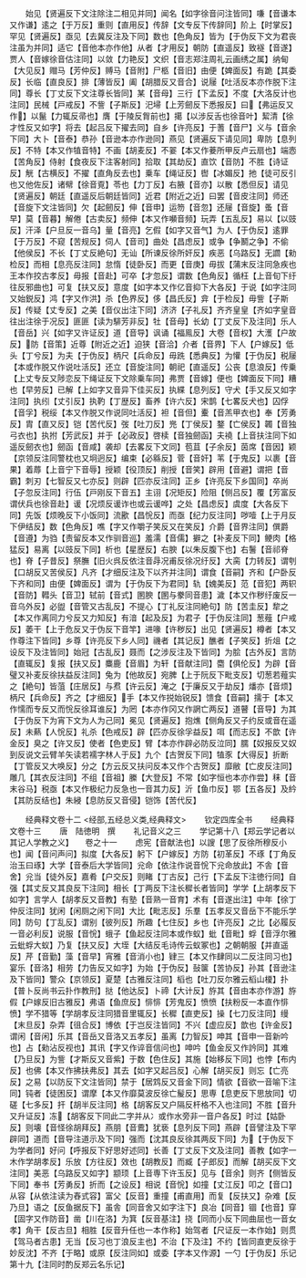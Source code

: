<!-- { "loadSidebar": true } -->
　　始见【贤遍反下文注除注二相见并同】闻名【如字徐音问注皆同】嗛【音谦本又作谦】逺之【于万反】重则【直用反】传辞【文专反下传辞同】阶上【时掌反】罕见【贤遍反】亟见【去冀反注及下同】数也【色角反】皆为【于伪反下文为君丧注虽为并同】适它【音他本亦作他】从者【才用反】朝防【直遥反】致襚【音遂】贾人【音嫁徐音估注同】以敛【力艳反】文织【音志郑注周礼云画绣之属】纳甸【大见反】赗马【芳仲反】赙马【音附】尸柩【音旧】由便【婢面反】有跪【其委反】长临【直良反】排【薄皆反】阖【胡腊反又音合】说屦【吐活反本亦作脱下注同】尊长【丁丈反下文注尊长皆同】某【音母】三行【下孟反】不度【大洛反计也注同】民械【戸戒反】不訾【子斯反】汜埽【上芳劒反下悉报反】曰【弗运反又作】以鬣【力辄反帚也】膺【于陵反胷前也】擖【以涉反舌也徐音叶】絜清【徐才性反又如字】将去【起吕反下擢去同】自乡【许亮反】于蓍【音尸】义与【音余下同】大卜【音泰】恭孙【音逊本亦作逊同】燕见【贤遍反下请见同】卑防【息列反】不特【本又作犆音特】不画【胡麦反】不翣【本又作菨所甲反卢云扇也】端悫【苦角反】侍射【食夜反下注客射同】拾取【其劫反】直饮【音防】不胜【诗证反】觥【古横反】不擢【直角反去也】乗车【绳证反】辔【冰媚反】扡【徒可反引也又他佐反】诸幦【徐音覔】苓也【力丁反】右腋【音亦】以散【悉但反】请见【贤遍反】朝廷【直遥反后朝廷皆同】近君【附近之近】曰罢【音皮注同】师还【音旋下文注皆同】欠【起劒反】伸【音申】运笏【音忽】还屦【音旋】蚤【音早】莫【音暮】解倦【古卖反】频伸【本又作嚬音频】玩弄【五乱反】易以【以豉反】汗泽【户旦反一音乌】量【音亮】乞假【如字又音气】为人【于伪反】逺罪【于万反】不窥【苦规反】伺人【音司】曲处【昌虑反】或争【争鬭之争】不偷【他侯反】不长【丁丈反絶句】无讪【所谏反徐所奸反】疾恶【乌路反】无讇【勑检反】而相【息亮反注同】怠惰【徒卧反】而更【音庚】毋拔【蒲末反注同急疾也王本作挍古孝反】毋报【音赴】可卒【才忽反】谓数【色角反】循枉【上音旬下纡往反邪曲也】可复【扶又反】意度【如字本又作亿音抑下大各反】于说【如字注同又始鋭反】鸿【字又作洪】杀【色界反】侈【昌氏反】弇【于检反】毋訾【子斯反】传疑【丈专反】之美【音仪出注下同】济济【子礼反】齐齐皇皇【齐如字皇音往出注徐于况反】匪匪【读为騑芳非反】牡【音母】长幼【丁丈反下及注同】乐人【音岳】兴【如字又许证反】道【音导】讽诵【福鳯反】大卷【音权】大濩【户故反】防【音策】近尊【附近之近】迫狭【音洽】介者【音界】下人【户嫁反】低头【丁兮反】为夫【于伪反】柄尺【兵命反】毋跣【悉典反】为懽【于伪反】税屦【本或作脱又作说吐活反】还立【音旋注同】朝祀【直遥反】公丧【息浪反】传乗【上丈专反又陟恋反下绳证反下文除乗车同】弗贾【音嫁】便也【婢面反下同】糟也【早劳反】已解【上如字又音异下佳买反】执緤【息列反】守犬【手又反又如字注同】执纼【丈引反】执靮【丁歴反】畜养【许六反】宋鹊【七畧反犬也】囚俘【音孚】税绥【本又作脱又作说同吐活反】袒【音但】櫜【音羔甲衣也】奉【芳勇反】胄【直又反】铠【苦代反】弢【吐刀反】兠【丁侯反】鍪【亡侯反】韣【音独弓衣也】执拊【芳武反】并于【必政反】啓椟【音独劒函】夫襓【上音扶注同下如遥反劒衣也】劒函【音咸】袭却【去畧反下文同】苞苴【子余反】茵席【音因】颖【京领反注同警枕也又坰迥反】编束【必緜反】菅【音奸】苇【于鬼反】以裹【音果】着蓐【上音宁下音辱】授颖【役顶反】削授【音笑】辟用【音避】谓把【音霸】刺刃【七智反又七亦反】则辟【匹亦反注同】正乡【许亮反下乡国同】卒尚【子忽反注同】行伍【戸刚反下音五】主诩【况矩反】险阻【侧吕反】覆【芳富反谓伏兵也徐音赴】谖【况烦反谖诈也或云谖哗】之处【昌虑反】虞度【大各反下同】先饭【烦晚反下小饭同】流歠【昌恱反】而亟【纪力反注同】哕噎【上于月反下伊结反】数【色角反】噍【字又作嚼子笑反又在笑反】介爵【音界注同】僎爵【音遵】为驺【责留反本又作驯音巡】羞濡【音儒】擗之【补麦反下同】鲠肉【格猛反】易离【以豉反下同】析也【星歴反】右腴【以朱反腹下也】右鬐【音祁脊也】脊【子昔反】祭膴【旧火呉反依注音冔况甫反徐况纡反】大脔【力转反】谓刳【口胡反又苦侯反】凡齐【才细反注及下以齐并注同】谓食【音嗣】齐和【户卧反下齐和同】由便【婢面反】谓为【于伪反下为君同】轨【媿美反】范【音犯】两轵【音防】轊头【音卫】轼前【音式】圂腴【圂与豢同音患】濊【本又作秽纡废反一音乌外反】必盥【音管又古乱反】不提心【丁礼反注同絶句】防【苦圭反】犂之【本又作离同力兮反又力知反】有湆【起及反】为君子【于伪反注同】葱薤【户戒反】萎干【上于危反又于伪反下音竿】进喙【许秽反】出见【贤遍反】樽者【本又作尊注下皆同】乡尊【许亮反下乡人同】禨者【其记反】醮者【子笑反】折俎【之设反下及注皆同】始冠【古乱反】聂而【之涉反注及下皆同】为脍【古外反】言防【直辄反】复报【扶又反】麋鹿【音眉】为轩【音献注同】麕【俱伦反】为辟【音璧又补麦反徐扶益反注同】兔为【他故反】宛脾【上于阮反下毗支反】切葱若薤实之【絶句】皆菹【庄居反】与焄【许云反】淹之【于廉反又于劫反】燔亦【音烦】柄尺【兵命反】齐之【才细反】手【本又作捝始锐反】馈食【音嗣】擩于【本又作懦而专反又而恱反徐耳谁反】为罔【本亦作冈又作誷亡两反】道瞽【音导】为其【于伪反下为宵下文为人为己同】冕见【贤遍反】抱燋【侧角反又子约反或音在遥反】未爇【人恱反】礼杀【色戒反】辟【匹亦反徐孚益反】咡【而志反】不歆【许金反】臭之【许又反】使者【色吏反】臂【本亦作辟必防反泣同】臑【奴报反又奴到反说文云臂羊矢读若襦字林人于反】九个【古贺反下同】犆豕【大得反】折断【丁管反又大唤反】分之【方云反又扶问反本又作个古贺反】靡敝【亡皮反注同】雕几【其衣反注同】不组【音祖】縢【大登反】不常【如字恒也本亦作尝】秣【音末谷马】税亟【本又作极纪力反急也一音其力反】沂【鱼巾反】鄂【五各反】及紟【其防反结也】朱綅【息防反又音侵】铠饰【苦代反】


　　经典释文卷十二
<经部,五经总义类,经典释文>
　　钦定四库全书
　　经典释文卷十三
　　唐　陆徳明　撰
　　礼记音义之三
　　学记第十八【郑云学记者以其记人学教之义】　　卷之十一
　　虑宪【音献法也】以謏【思了反徐所穆反小也】闻【音问声问】拟度【大各反】躬下【户嫁反】方防【初革反】不琢【丁角反治玉曰琢】大学【音泰后大学皆同】兊命【依注作说音恱下兊命放此】不舎【音舍】兊当【徒外反】嘉肴【户交反】则睹【丁古反】己行【下孟反下注徳行同】自强【其丈反又其良反下注同】相长【丁两反下注长穉长者皆同】学学【上胡孝反下如字】言学人【胡孝反又音教】有塾【音熟一音育】术有【音遂出注】中年【徐丁仲反注同】犹闲【闲厕之闲下同】大比【毗志反】乐羣【五孝反又音岳下不能乐学同】防句【丁乱反】谓别【彼列反】所趣【七住反】乡也【许亮反】之比【必履反一音必利反】说服【音恱】蛾子【鱼起反注同本或作蚁】蚍【音毗】蜉【音浮尔雅云蚍蜉大蚁】乃复【扶又反】大垤【大结反毛诗传云蚁冢也】之朝朝服【并直遥反】芹【音勤】藻【音早】宵雅【音消小也】肄三【本又作肆同以二反注同习也】宴乐【音洛】相劳【力告反又如字】为始【于伪反】鼔箧【苦协反】孙其【音逊注及下皆同】警众【京领反】夏楚【古雅反注同】槄也【吐刀反尔雅云槄山榎】扑【普卜反尚书云扑作教刑】挞【他达反】卜禘【大计反】斿其【音由本亦作游】斿假【户嫁反旧古雅反】弗语【鱼庶反】悱悱【芳鬼反】愤愤【扶粉反一本直作悱愤】学不猎等【学胡孝反注同猎音里辄反】长穉【直吏反】操【七刀反注同】缦【末旦反】杂弄【徂合反】博依【于岂反注皆同】不兴【虚应反】歆也【许金反】谓闲【音闲】乐其【音岳又音洛又五孝反】虽离【力智反】呻其【音申一音新吟也】占【勑沾反视也】其讯【字又作谇音信问也】呻吟【鱼金反又作訡同】其难【乃旦反】为訾【才斯反又音紫】于数【色住反】其施【始移反下同】也悖【布内反】也佛【本又作拂扶弗反】其去【如字又起吕反】心解【胡买反】则忘【亡亮反】之易【以防反下文注皆同】禁于【居鸩反又音金下同】情欲【音欲一音喻下注同】钝者【徒困反】谓摩【本又作靡莫波反徐亡髲反】思専【息吏反下思放同】切磋【七多反】扞【胡半反注同】格【胡客反又户隔反杆格不入也注同】不胜【音升又升证反】冻【胡客反下同此二字并从冫或作水旁非一音户各反】时过【姑卧反】则壊【音怪徐胡拜反】燕朋【音鷰】犹亵【息列反下同】燕辟【音譬注及下罕辟同】道而【音导注道示及下同】强而【沈其良反徐其两反下同】为【于伪反下为学者同】好问【呼报反下好思好述同】长善【丁丈反下文及注同】善教【如字一木作学胡孝反】乐放【方往反】效也【胡教反】而臧【子郎反】而解【胡买反下文注同】美恶【乌路反又如字】颛顼【上音専下许玉反】见与【音余】则齐【侧皆反下同】奉书【芳勇反】折而【之设反】相说【音恱】如撞【丈江反】叩之【音口】从容【从依注读为舂式容】富父【反音】重撞【甫直用】而复【反扶又】杂难【反乃旦】语之【反鱼据反下】虽舎【同音舍又如字注下】良冶【同音】锢【也音】穿【固字又作防音】凿【川在洛】为箕【反音基注】挠【同而小反下同曲屈也一音女孝】角干【反古旦】相胜【反音升任也一本作称】始驾者【尺证反一本作始】则贯【驾马者古患】无当【反习也丁浪反主也】不治【下及注】不约【皆同直吏反徐于妙反沈】不齐【于略】或原【反注同如】或委【字本又作源】一勺【于伪反】乐记第十九【注同时酌反郑云名乐记】

